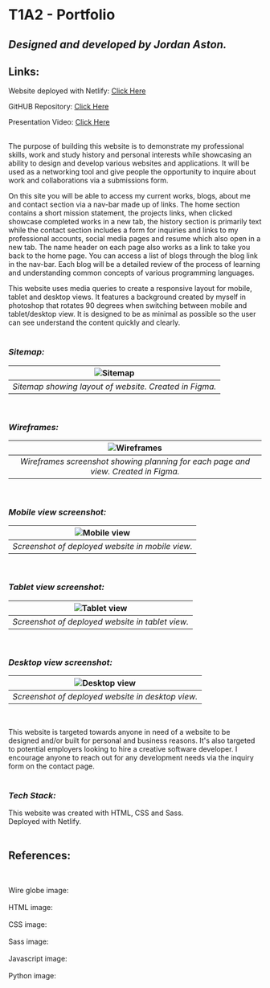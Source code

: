 # T1A2 - Portfolio

## *Designed and developed by Jordan Aston.* <br>

## **Links:** <br>

Website deployed with Netlify: [Click Here](https://sensational-semifreddo-81e50e.netlify.app/index.html)

GitHUB Repository: [Click Here](https://github.com/jordanaston/portfolio) 

Presentation Video: [Click Here](https://www.youtube.com/) <br><br>


The purpose of building this website is to demonstrate my professional skills, work and study history and personal interests while showcasing an ability to design and develop various websites and applications. It will be used as a networking tool and give people the opportunity to inquire about work and collaborations via a submissions form. 

On this site you will be able to access my current works, blogs, about me and contact section via a nav-bar made up of links. The home section contains a short mission statement, the projects links, when clicked showcase completed works in a new tab, the history section is primarily text while the contact section includes a form for inquiries and links to my professional accounts, social media pages and resume which also open in a new tab. The name header on each page also works as a link to take you back to the home page. You can access a list of blogs through the blog link in the nav-bar. Each blog will be a detailed review of the process of learning and understanding common concepts of various programming languages. 

This website uses media queries to create a responsive layout for mobile, tablet and desktop views. It features a background created by myself in photoshop that rotates 90 degrees when switching between mobile and tablet/desktop view. It is designed to be as minimal as possible so the user can see understand the content quickly and clearly. 
<br><br>

### *Sitemap:* <br>
|![Sitemap](/documentation/sitemap.png)
|:--:| 
| *Sitemap showing layout of website. Created in Figma.* |
<br>

### *Wireframes:* <br>
|![Wireframes](/documentation/all-wireframes.png)
|:--:| 
| *Wireframes screenshot showing planning for each page and view. Created in Figma.* |
<br>

### *Mobile view screenshot:* <br>
|![Mobile view](/documentation/screenshot-mobile-view.png)
|:--:| 
| *Screenshot of deployed website in mobile view.* |
<br>

### *Tablet view screenshot:* <br>
|![Tablet view](/documentation/screenshot-tablet-view.png)
|:--:| 
| *Screenshot of deployed website in tablet view.* |
<br>

### *Desktop view screenshot:* <br>
|![Desktop view](/documentation/screenshot-desktop-view.png)
|:--:| 
| *Screenshot of deployed website in desktop view.* |
<br>

This website is targeted towards anyone in need of a website to be designed and/or built for personal and business reasons. It's also targeted to potential employers looking to hire a creative software developer. I encourage anyone to reach out for any development needs via the inquiry form on the contact page.<br><br>

### *Tech Stack:* <br>
This website was created with HTML, CSS and Sass.<br> 
Deployed with Netlify.
<br><br>


## **References**: 
<br>

Wire globe image:
<br><br>
HTML image:
<br><br>
CSS image:
<br><br>
Sass image:
<br><br>
Javascript image:
<br><br>
Python image: